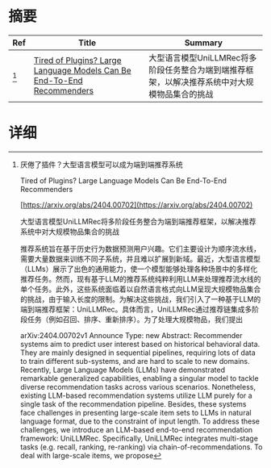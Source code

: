 # 摘要

| Ref | Title | Summary |
| --- | --- | --- |
| [^1] | [Tired of Plugins? Large Language Models Can Be End-To-End Recommenders](https://arxiv.org/abs/2404.00702) | 大型语言模型UniLLMRec将多阶段任务整合为端到端推荐框架，以解决推荐系统中对大规模物品集合的挑战 |

# 详细

[^1]: 厌倦了插件？大型语言模型可以成为端到端推荐系统

    Tired of Plugins? Large Language Models Can Be End-To-End Recommenders

    [https://arxiv.org/abs/2404.00702](https://arxiv.org/abs/2404.00702)

    大型语言模型UniLLMRec将多阶段任务整合为端到端推荐框架，以解决推荐系统中对大规模物品集合的挑战

    

    推荐系统旨在基于历史行为数据预测用户兴趣。它们主要设计为顺序流水线，需要大量数据来训练不同子系统，并且难以扩展到新域。最近，大型语言模型（LLMs）展示了出色的通用能力，使一个模型能够处理各种场景中的多样化推荐任务。然而，现有基于LLM的推荐系统纯粹利用LLM来处理推荐流水线的单个任务。此外，这些系统面临着以自然语言格式向LLM呈现大规模物品集合的挑战，由于输入长度的限制。为解决这些挑战，我们引入了一种基于LLM的端到端推荐框架：UniLLMRec。具体而言，UniLLMRec通过推荐链集成多阶段任务（例如召回、排序、重新排序）。为了处理大规模物品，我们提出

    arXiv:2404.00702v1 Announce Type: new  Abstract: Recommender systems aim to predict user interest based on historical behavioral data. They are mainly designed in sequential pipelines, requiring lots of data to train different sub-systems, and are hard to scale to new domains. Recently, Large Language Models (LLMs) have demonstrated remarkable generalized capabilities, enabling a singular model to tackle diverse recommendation tasks across various scenarios. Nonetheless, existing LLM-based recommendation systems utilize LLM purely for a single task of the recommendation pipeline. Besides, these systems face challenges in presenting large-scale item sets to LLMs in natural language format, due to the constraint of input length. To address these challenges, we introduce an LLM-based end-to-end recommendation framework: UniLLMRec. Specifically, UniLLMRec integrates multi-stage tasks (e.g. recall, ranking, re-ranking) via chain-of-recommendations. To deal with large-scale items, we propose
    

